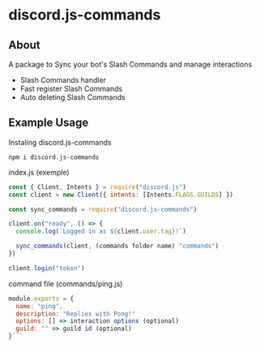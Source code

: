 # discord.js-commands
## About 
A package to Sync your bot's Slash Commands and manage interactions

- Slash Commands handler
- Fast register Slash Commands
- Auto deleting Slash Commands

## Example Usage

Instaling discord.js-commands

```sh-session
npm i discord.js-commands
```

index.js (exemple)

```js
const { Client, Intents } = require("discord.js")
const client = new Client({ intents: [Intents.FLAGS.GUILDS] })

const sync_commands = require("discord.js-commands")

client.on("ready", () => {
  console.log(`Logged in as ${client.user.tag}!`)

  sync_commands(client, (commands folder name) "commands")
})

client.login("token")
```

command file (commands/ping.js)

```js
module.exports = {
  name: "ping",
  description: "Replies with Pong!"
  options: [] => interaction options (optional)
  guild: "" => guild id (optional)
}```
